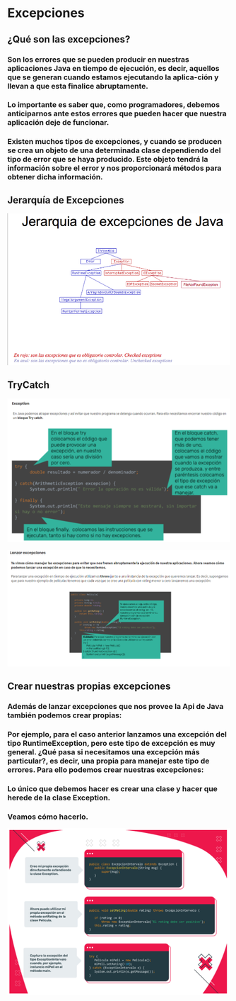 # Excepciones

## ¿Qué son las excepciones?

### Son los errores que se pueden producir en nuestras aplicaciones Java en tiempo de ejecución, es decir, aquellos que se generan cuando estamos ejecutando la aplica-ción y llevan a que esta finalice abruptamente.
### Lo importante es saber que, como programadores, debemos anticiparnos ante estos errores que pueden hacer que nuestra aplicación deje de funcionar.

### Existen muchos tipos de excepciones, y cuando se producen se crea un objeto de una determinada clase dependiendo del tipo de error que se haya producido. Este objeto tendrá la información sobre el error y nos proporcionará métodos para obtener dicha información.

## Jerarquía de Excepciones

![jerarquiaJava](https://github.com/ezequielmariscal/AlmacenamientoImg/blob/main/08%20-%20JerarquiaExcepcionJava.png)

## TryCatch

![tryCatch](https://github.com/ezequielmariscal/AlmacenamientoImg/blob/main/09%20-%20Exception%20trycatch.png)

![lanzarException](https://github.com/ezequielmariscal/AlmacenamientoImg/blob/main/10%20-%20LanzarExcepciones.png)

## Crear nuestras propias excepciones

### Además de lanzar excepciones que nos provee la Api de Java también podemos crear propias:

### Por ejemplo, para el caso anterior lanzamos una excepción del tipo RuntimeException, pero este tipo de excepción es muy general. ¿Qué pasa si necesitamos una excepción más particular?, es decir, una propia para manejar este tipo de errores. Para ello podemos crear nuestras excepciones:

### Lo único que debemos hacer es crear una clase y hacer que herede de la clase Exception.

### Veamos cómo hacerlo.

![ExceptionComplete](https://github.com/ezequielmariscal/AlmacenamientoImg/blob/main/11%20-%20ExcepcionComplete.png)